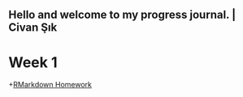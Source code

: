 ## Hello and welcome to my progress journal. | Civan Şık

# Week 1

+[RMarkdown Homework](hw1.html)
